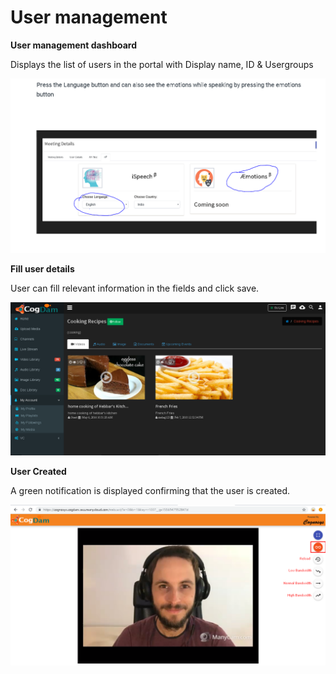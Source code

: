 # User management

**User management dashboard**

Displays the list of users in the portal with Display name, ID & Usergroups

![](../../.gitbook/assets/image%20%28145%29.png)

**Fill user details**

User can fill relevant information in the fields and click save.

![](../../.gitbook/assets/image%20%2828%29.png)

**User Created**

A green notification is displayed confirming that the user is created.

![](../../.gitbook/assets/image%20%28144%29.png)

